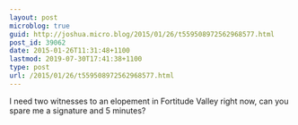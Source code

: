 ```yaml
---
layout: post
microblog: true
guid: http://joshua.micro.blog/2015/01/26/t559508972562968577.html
post_id: 39062
date: 2015-01-26T11:31:48+1100
lastmod: 2019-07-30T17:41:38+1100
type: post
url: /2015/01/26/t559508972562968577.html
---
```

I need two witnesses to an elopement in Fortitude Valley right now, can you spare me a signature and 5 minutes?
